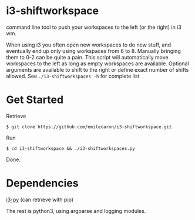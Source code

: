 i3-shiftworkspace
=================
command line tool to push your workspaces to the left (or the right) in i3 wm.

When using i3 you often open new workspaces to do new stuff, and eventually end up only using workspaces from 6 to 8. Manually bringing them to 0-2 can be quite a pain. This script will automatically move workspaces to the left as long as empty workspaces are available.
Optional arguments are available to shift to the right or define exact number of shifts allowed. 
See `./i3-shiftworkspaces -h` for complete list

Get Started
=================
Retrieve
    
    $ git clone https://github.com/emilecaron/i3-shiftworkspace.git

Run

    $ cd i3-shiftworkspace && ./i3-shiftworkspaces.py

Done. 

Dependencies
=================
[i3-py](http://github.com/ziberna/i3-py) (can retrieve with pip)

The rest is python3, using argparse and logging modules.
